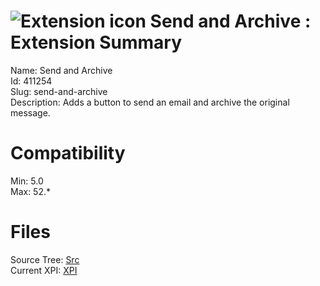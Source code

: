 # ![Extension icon](https://addons.thunderbird.net/static/img/addon-icons/downloads-64.png) Send and Archive : Extension Summary

Name: Send and Archive  
Id: 411254  
Slug: send-and-archive  
Description: Adds a button to send an email and archive the original message.
  

# Compatibility
Min: 5.0  
Max: 52.*  

# Files

Source Tree: [Src](C:/Dev/Thunderbird/ThunderKdB/xall/xOther/411254-send-and-archive/src)  
Current XPI: [XPI](C:/Dev/Thunderbird/ThunderKdB/xall/xOther/411254-send-and-archive/xpi)  



